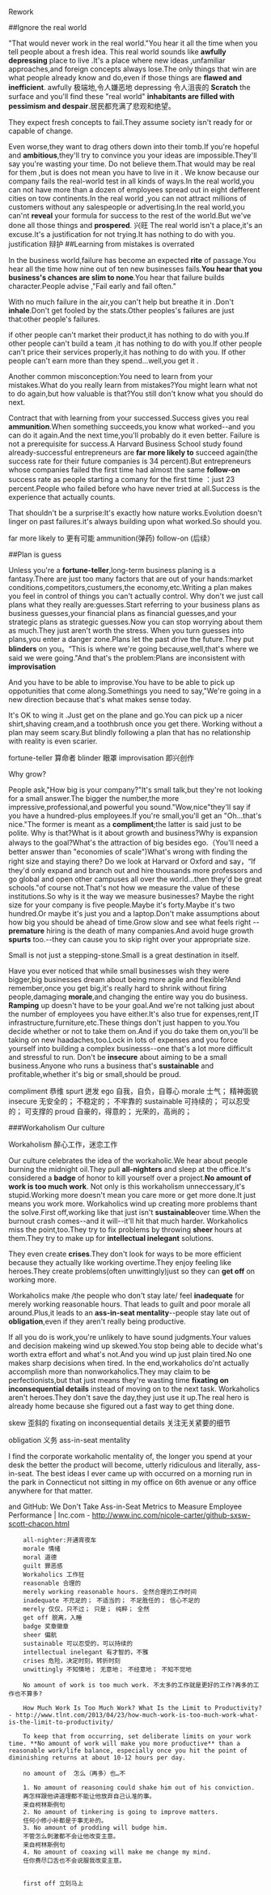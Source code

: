 Rework 

##Ignore the real world

"That would never work in the real world."You hear it all the time when you tell people about a fresh idea.
This real world sounds like **awfully depressing** place to live .It's a place where new ideas ,unfamiliar approaches,and foreign concepts always lose.The only things that win are what people already know and do,even if those things are **flawed and inefficient**.
awfully 极端地,令人嫌恶地 
depressing 令人沮丧的
**Scratch** the surface and you'll find these "real world" **inhabitants are filled with pessimism and despair**.居民都充满了悲观和绝望。

They expect fresh concepts to fail.They assume society isn't ready for or capable of change.

Even worse,they want to drag others down into their tomb.If you're hopeful and **ambitious**,they'll try to convince you your ideas are impossible.They'll say you're wasting your time.
Do not believe them.That would may be real for them ,but is does not mean you have to live in it .
We know because our company fails the real-world test in all kinds of ways.In the real world,you can not have more than a dozen of employees spread out in eight defferent cities on tow continents.In the real world ,you can not attract millions of customers without any salespeople or advertising.In the real world,you can'nt **reveal** your formula for success to the rest of the world.But we've done all those things and **prospered**.
兴旺
The real world isn't a place,it's an excuse.It's a justification for not trying.It has nothing to do with you.
justification 辩护
##Learning from mistakes is overrated 

In the business world,failure has become an expected **rite** of passage.You hear all the time how nine out of ten new businesses fails.**You hear that you business's chances are slim to none**.You hear that failure builds character.People advise ,"Fail early and fail often."

With no much failure in the air,you can't help but breathe it in .Don't **inhale**.Don't get fooled by the stats.Other peoples's failures are just that:other people's failures.

if other people can't market their product,it has nothing to do with you.If other people can't build a team ,it has nothing to do with you.If other people can't price their services properly,it has nothing to do with you. If other people can't earn more than they spend...well,you get it .

Another common misconception:You need to learn from your mistakes.What do you really learn from mistakes?You might learn what not to do again,but how valuable is that?You still don't know what you should do next.

Contract that with learning from your successed.Success gives you real **ammunition**.When something succeeds,you know what worked--and you can do it again.And the next time,you'll probably do it even better.
Failure is not a prerequisite for success.A Harvard Business School study found already-successful entrepreneurs are **far more likely to** succeed again(the success rate for their future companies is 34 percent).But entrepreneurs whose companies failed the first time had almost the same **follow-on** success rate as people starting a comany for the first time ：just 23 percent.People who failed before who have never tried at all.Success is the experience that actually counts.

That shouldn't be a surprise:It's exactly how nature works.Evolution doesn't linger on past failures.it's always building upon what worked.So should you.

far more likely to 更有可能
ammunition(弹药)
follow-on (后续）

##Plan is guess

Unless you're a **fortune-teller**,long-term business planing is a fantasy.There are just too many factors that are out of your hands:market conditions,competitors,custumers,the economy,etc.Writing a plan makes you feel in control of things you can't actually control.
Why don't we just call plans what they really are:guesses.Start referring to your business plans as business guesses,your financial plans as financial guesses,and your strategic plans as strategic guesses.Now you can stop worrying about them as much.They just aren't worth the stress.
When you turn guesses into plans,you enter a danger zone.Plans let the past drive the future.They put **blinders** on you。“This is where we're going because,well,that's where we said we were going."And that's the problem:Plans are inconsistent with **improvisation**

And you have to be able to improvise.You have to be able to pick up oppotunities that come along.Somethings you need to say,"We're going in a new direction because that's what makes sense today.

It's OK to wing it .Just get on the plane and go.You can pick up a nicer shirt,shaving cream,and a toothbrush once you get there.
Working without a plan may seem scary.But blindly following a plan that has no relationship with reality is even scarier.

fortune-teller 算命者
blinder 眼罩
improvisation 即兴创作

Why grow?

People ask,"How big is your company?"It's small talk,but they're not looking for a small answer.The bigger the number,the more impressive,professional,and powerful you sound."Wow,nice"they'll say if you have a hundred-plus employees.If you're small,you'll get an "Oh...that's nice."The former is meant as a **compliment**;the latter is said just to be polite.
Why is that?What is it about growth and business?Why is expansion always to the goal?What's the attraction of big besides ego.（You'll need a better answer than "economies of scale")What's wrong with finding the right size and staying there?
Do we look at Harvard or Oxford and say，“If they'd only expand and branch out and hire thousands more professors and go global and open other campuses all over the world...then they'd be great schools."of course not.That's not how we measure the value of these institutions.So why is it the way we measure businesses?
Maybe the right size for your company is five people.Maybe it's forty.Maybe it's two hundred.Or maybe it's just you and a laptop.Don't make assumptions about how big you should be ahead of time.Grow slow and see what feels right --**premature** hiring is the death of many companies.And avoid huge growth **spurts** too.--they can cause you to skip right over your appropriate size.

Small is not just a stepping-stone.Small is a great destination in itself.

Have you ever noticed that while small businesses wish they were bigger,big businesses dream about being more agile and flexible?And remember,once you get big,it's really hard to shrink without firing people,damaging **morale**,and changing the entire way you do business.
**Ramping** up doesn't have to be your goal.And we're not talking just about the number of employees you have either.It's also true for expenses,rent,IT infrastructure,furniture,etc.These things don't just happen to you.You decide whether or not to take them on.And if you do take them on,you'll be taking on new haadaches,too.Lock in lots of expenses and you force yourself into building a complex businesss--one that's a lot more difficult and stressful to run.
Don't be **insecure** about aiming to be a small business.Anyone who runs a business that's **sustainable** and profitable,whether it's big or small,should be proud.

compliment 恭维
spurt 迸发
ego 自我，自负，自尊心
morale 士气； 精神面貌
insecure 无安全的； 不稳定的； 不牢靠的
sustainable 可持续的； 可以忍受的； 可支撑的
proud 自豪的，得意的； 光荣的，高尚的；

###Workaholism
Our culture


Workaholism 醉心工作，迷恋工作

Our culture celebrates the idea of the workaholic.We hear about people burning the midnight oil.They pull **all-nighters** and sleep at the office.It's considered a **badge** of honor to kill yourself over a project.**No amount of work is too much work**.
Not only is this workaholism unneccessary,it's stupid.Working more doesn't mean you care more or get more done.It just means you work more.
Workaholics wind up creating more problems thant the solve.First off,working like that just isn't **sustainable**over time.When the burnout crash comes--and it will--it'll hit that much harder.
Workaholics miss the point,too.They try to fix problems by throwing **sheer** hours at them.They try to make up for **intellectual inelegant** solutions.

They even create **crises**.They don't look for ways to be more efficient because they actually like working overtime.They enjoy feeling like heroes.They create problems(often unwittingly)just so they can **get off** on working more.

Workaholics make /the people who don't stay late/ feel **inadequate** for merely working reasonable hours.
That leads to guilt and poor morale all around.Plus,it leads to an **ass-in-seat mentality**--people stay late out of **obligation**,even if they aren't really being productive.

If all you do is work,you're unlikely to have sound judgments.Your values and decision makeing wind up skewed.You stop being able to decide what's worth extra effort and what's not.And you wind up just plain tired.No one makes sharp decisions when tired.
In the end,workaholics do'nt actually accomplish more than nonworkaholics.They may claim to be perfectionists,but that just means they're wasting time **fixating on inconsequential details** instead of moving on to the next task.
Workaholics aren't heroes.They don't save the day,they just use it up.The real hero is already home because she figured out a fast way to get thing done.

skew 歪斜的
fixating on inconsequential details 关注无关紧要的细节

obligation 义务
 ass-in-seat mentality

 I find the corporate workaholic mentality of, the longer you spend at your desk the better the product will become, utterly ridiculous and literally, ass-in-seat. The best ideas I ever came up with occurred on a morning run in the park in Connecticut not sitting in my office on 6th avenue or any office anywhere for that matter.

and GitHub: We Don't Take Ass-in-Seat Metrics to Measure Employee Performance | Inc.com - http://www.inc.com/nicole-carter/github-sxsw-scott-chacon.html
```
	all-nighter:开通宵夜车
	morale 情绪 
	moral 道德
	guilt 罪恶感
	Workaholics 工作狂
	reasonable 合理的
	merely working reasonable hours. 全然合理的工作时间
	inadequate 不充足的； 不适当的； 不足胜任的； 信心不足的
	merely 仅仅，只不过； 只是； 纯粹； 全然
	get off 脱离，入睡
	badge 奖章徽章
	sheer 偏航
	sustainable 可以忍受的，可以持续的
	intellectual inelegant 有才智的，不雅
	crises 危险，决定时刻，转折时刻
	unwittingly 不知情地； 无意地； 不经意地； 不知不觉地

	No amount of work is too much work. 不太多的工作就是更好的工作?再多的工作也不算多?

	How Much Work Is Too Much Work? What Is the Limit to Productivity? - http://www.tlnt.com/2013/04/23/how-much-work-is-too-much-work-what-is-the-limit-to-productivity/

	To keep that from occurring, set deliberate limits on your work time. **No amount of work will make you more productive** than a reasonable work/life balance, especially once you hit the point of diminishing returns at about 10-12 hours per day.

	no amount of  怎么（再多）也…不

	1. No amount of reasoning could shake him out of his conviction.	
	再怎样跟他讲道理都不能让他放弃自己认准的事。
	来自柯林斯例句
	2. No amount of tinkering is going to improve matters.	
	任何小修小补都是于事无补的。
	3. No amount of prodding will budge him.	
	不管怎么刺激都不会让他改变主意。
	来自柯林斯例句
	4. No amount of coaxing will make me change my mind.	
	任你费尽口舌也不会说服我改变主意。


	first off 立刻马上
```